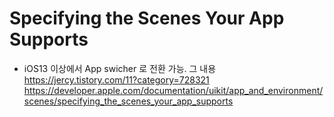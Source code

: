 # Specifying the Scenes Your App Supports
- iOS13 이상에서 App swicher 로 전환 가능. 그 내용
https://jercy.tistory.com/11?category=728321
https://developer.apple.com/documentation/uikit/app_and_environment/scenes/specifying_the_scenes_your_app_supports
